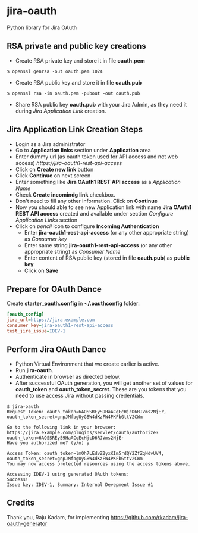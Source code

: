 # jira-oauth
Python library for Jira OAuth

## RSA private and public key creations
* Create RSA private key and store it in file **oauth.pem**
```shell
$ openssl genrsa -out oauth.pem 1024
```

* Create RSA public key and store it in file **oauth.pub**
```
$ openssl rsa -in oauth.pem -pubout -out oauth.pub
```

* Share RSA public key **oauth.pub** with your Jira Admin, as they need it during _Jira Application Link_ creation.

## Jira Application Link Creation Steps
* Login as a Jira administrator
* Go to **Application links** section under **Application** area
* Enter dummy url (as oauth token used for API access and not web access) *https://jira-oauth1-rest-api-access*
* Click on **Create new link** button
* Click **Continue** on next screen
* Enter something like **Jira OAuth1 REST API access** as a *Application Name*
* Check **Create incomindg link** checkbox.
* Don't need to fill any other information. Click on **Continue**
* Now you should able to see new Application link with name **Jira OAuth1 REST API access** created and available under section *Configure Application Links* section
* Click on *pencil* icon to configure **Incoming Authentication**
  * Enter **jira-oauth1-rest-api-access** (or any other appropriate string) as *Consumer key*
  * Enter same string **jira-oauth1-rest-api-access** (or any other appropriate string) as *Consumer Name*
  * Enter content of RSA public key (stored in file **oauth.pub**) as **public key**
  * Click on **Save**

## Prepare for OAuth Dance
Create **starter_oauth.config** in **~/.oauthconfig** folder:
```ini
[oauth_config]
jira_url=https://jira.example.com
consumer_key=jira-oauth1-rest-api-access
test_jira_issue=IDEV-1
```

## Perform Jira OAuth Dance
* Python Virtual Environment that we create earlier is active.
* Run **jira-oauth**.
* Authenticate in browser as directed below.
* After successful OAuth generation, you will get another set of values for **oauth_token** and **oauth_token_secret**. These are you tokens that you need to use access Jira without passing credentials.
```
$ jira-oauth
Request Token: oauth_token=6AOSSREyS9HaACqEcHjcD6RJVms2NjEr, oauth_token_secret=gnpJMfbgUyG8W4dKzFW4PKFbGttV2CWm

Go to the following link in your browser: https://jira.example.com/plugins/servlet/oauth/authorize?oauth_token=6AOSSREyS9HaACqEcHjcD6RJVms2NjEr
Have you authorized me? (y/n) y

Access Token: oauth_token=lmOh7LEdvZ2yxKIm5rdQY2ZfZqNdvUV4, oauth_token_secret=gnpJMfbgUyG8W4dKzFW4PKFbGttV2CWm
You may now access protected resources using the access tokens above.

Accessing IDEV-1 using generated OAuth tokens:
Success!
Issue key: IDEV-1, Summary: Internal Devepment Issue #1
```

## Credits
Thank you, Raju Kadam, for implementing https://github.com/rkadam/jira-oauth-generator
